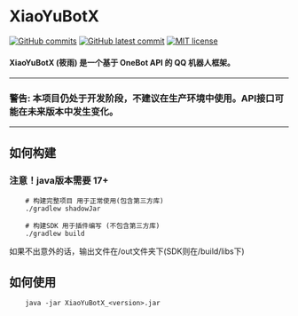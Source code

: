 # XiaoYuBotX

[![GitHub commits](https://badgen.net/github/commits/xiaozhou233/XiaoYuBotX)](https://github.com/xiaozhou233/XiaoYuBotX/commits/master/)
[![GitHub latest commit](https://badgen.net/github/last-commit/xiaozhou233/XiaoYuBotX)](https://github.com/xiaozhou233/XiaoYuBotX/commits/master/)
[![MIT license](https://img.shields.io/badge/License-MIT-blue.svg)](https://lbesson.mit-license.org/)

#### XiaoYuBotX (筱雨) 是一个基于 OneBot API 的 QQ 机器人框架。

------------

### 警告: 本项目仍处于开发阶段，不建议在生产环境中使用。API接口可能在未来版本中发生变化。

------------
## 如何构建
### **注意！java版本需要 17+**
```shell
    # 构建完整项目 用于正常使用(包含第三方库)
    ./gradlew shadowJar
```

```shell
    # 构建SDK 用于插件编写 (不包含第三方库)
    ./gradlew build
```

如果不出意外的话，输出文件在/out文件夹下(SDK则在/build/libs下)

## 如何使用
```shell
    java -jar XiaoYuBotX_<version>.jar
```
